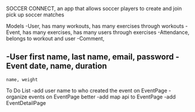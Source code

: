 SOCCER CONNECT, an app that allows soccer players to create and join pick up soccer matches

Models
  -User, has many workouts, has many exercises through workouts
  -Event, has many exercises, has many users through exercises
  -Attendance, belongs to workout and user
  -Comment, 

  -User
    first name, last name, email, password
  -Event
    date, name, duration
  -
    name, weight


To Do List
  -add user name to who created the event on EventPage
  -organize events on EventPage better
  -add map api to EventPage
  -add EventDetailPage